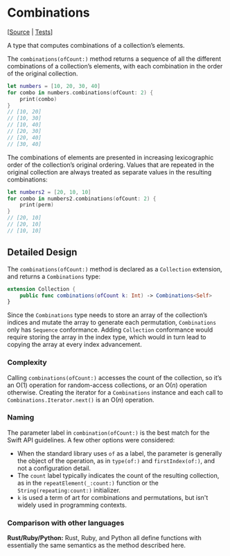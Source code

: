 # Combinations

[[Source](https://github.com/apple/swift-algorithms/blob/main/Sources/Algorithms/Combinations.swift) | 
 [Tests](https://github.com/apple/swift-algorithms/blob/main/Tests/SwiftAlgorithmsTests/CombinationsTests.swift)]

A type that computes combinations of a collection’s elements.

The `combinations(ofCount:)` method returns a sequence of all the different
combinations of a collection’s elements, with each combination in the order of
the original collection.

```swift
let numbers = [10, 20, 30, 40]
for combo in numbers.combinations(ofCount: 2) {
    print(combo)
}
// [10, 20]
// [10, 30]
// [10, 40]
// [20, 30]
// [20, 40]
// [30, 40]
```

The combinations of elements are presented in increasing lexicographic order of
the collection’s original ordering. Values that are repeated in the original
collection are always treated as separate values in the resulting combinations:

```swift
let numbers2 = [20, 10, 10]
for combo in numbers2.combinations(ofCount: 2) {
    print(perm)
}
// [20, 10]
// [20, 10]
// [10, 10]
```

## Detailed Design

The `combinations(ofCount:)` method is declared as a  `Collection` extension,
and returns a `Combinations` type:

```swift
extension Collection {
    public func combinations(ofCount k: Int) -> Combinations<Self>
}
```

Since the `Combinations` type needs to store an array of the collection’s
indices and mutate the array to generate each permutation, `Combinations` only
has `Sequence` conformance. Adding `Collection` conformance would require
storing the array in the index type, which would in turn lead to copying the
array at every index advancement.

### Complexity

Calling `combinations(ofCount:)` accesses the count of the collection, so it’s an
O(1) operation for random-access collections, or an O(_n_) operation otherwise.
Creating the iterator for a `Combinations` instance and each call to
`Combinations.Iterator.next()` is an O(_n_) operation.

### Naming

The parameter label in `combination(ofCount:)` is the best match for the
Swift API guidelines. A few other options were considered:

- When the standard library uses `of` as a label, the parameter is generally 
  the object of the operation, as in `type(of:)` and `firstIndex(of:)`, and
  not a configuration detail.
- The `count` label typically indicates the count of the resulting collection,
  as in the `repeatElement(_:count:)` function or the `String(repeating:count:)`
  initializer.
- `k` is used a term of art for combinations and permutations, but isn't 
  widely used in programming contexts.

### Comparison with other languages

**Rust/Ruby/Python:** Rust, Ruby, and Python all define functions with
essentially the same semantics as the method described here.

